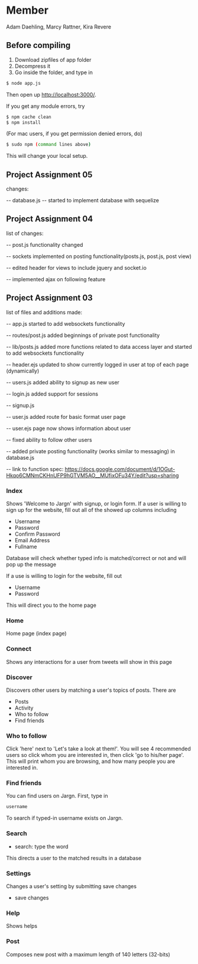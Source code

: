 # Member
Adam Daehling, Marcy Rattner, Kira Revere

## Before compiling
1) Download zipfiles of app folder
2) Decompress it
3) Go inside the folder, and type in
```sh
$ node app.js
```
Then open up [http://localhost:3000/](localhost:3000).

If you get any module errors, try
```sh
$ npm cache clean
$ npm install
```
(For mac users, if you get permission denied errors, do)
```sh
$ sudo npm (command lines above)
```
This will change your local setup.

## Project Assignment 05
changes:

-- database.js -- started to implement database with sequelize

## Project Assignment 04
list of changes:

-- post.js functionality changed

-- sockets implemented on posting functionality(posts.js, post.js, post view)

-- edited header for views to include jquery and socket.io

-- implemented ajax on following feature

## Project Assignment 03

list of files and additions made:

-- app.js started to add websockets functionality

-- routes/post.js added beginnings of private post functionality

-- lib/posts.js added more functions related to data access layer and started to add websockets functionality

-- header.ejs updated to show currently logged in user at top of each page (dynamically)

-- users.js added ability to signup as new user

-- login.js added support for sessions

-- signup.js

-- user.js added route for basic format user page

-- user.ejs page now shows information about user

-- fixed ability to follow other users

-- added private posting functionality (works similar to messaging) in database.js

-- link to function spec: https://docs.google.com/document/d/1OGut-Hkqo6CMNmCKHnUFP9hGTVM5AO__MUfixOFu34Y/edit?usp=sharing

### Index
Shows 'Welcome to Jargn' with signup, or login form.
If a user is willing to sign up for the website, fill out all of the showed up columns including

* Username
* Password
* Confirm Password
* Email Address
* Fullname

Database will check whether typed info is matched/correct or not and will pop up the message

If a use is willing to login for the website, fill out

* Username
* Password

This will direct you to the home page

### Home
Home page (index page)

### Connect
Shows any interactions for a user from tweets will show in this page

### Discover
Discovers other users by matching a user's topics of posts. There are

* Posts
* Activity
* Who to follow
* Find friends

### Who to follow
Click 'here' next to 'Let's take a look at them!'.
You will see 4 recommended users so click whom you are interested in, then click 'go to his/her page'.
This will print whom you are browsing, and how many people you are interested in.


### Find friends
You can find users on Jargn. First, type in 
```sh
username
```
To search if typed-in username exists on Jargn.


### Search
* search: type the word

This directs a user to the matched results in a database

### Settings
Changes a user's setting by submitting save changes

* save changes

### Help
Shows helps

### Post
Composes new post with a maximum length of 140 letters (32-bits)
